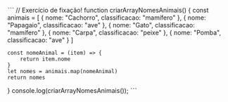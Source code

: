 ˋˋˋ
// Exercício de fixação!
function criarArrayNomesAnimais() {
    const animais = [
      { nome: "Cachorro", classificacao: "mamífero" },
      { nome: "Papagaio", classificacao: "ave" },
      { nome: "Gato", classificacao: "mamífero" },
      { nome: "Carpa", classificacao: "peixe" },
      { nome: "Pomba", classificacao: "ave" }
    ]

    const nomeAnimal = (item) => {
        return item.nome
    }
    let nomes = animais.map(nomeAnimal)
    return nomes

}
console.log(criarArrayNomesAnimais());
ˋˋˋ